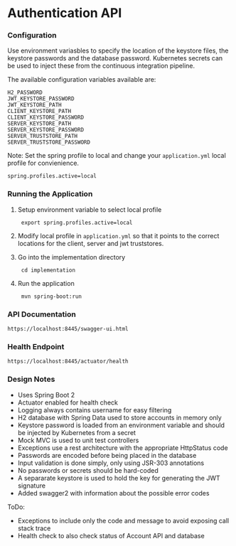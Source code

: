 # Authentication API

### Configuration
Use environment variasbles to specify the location of the keystore
files, the keystore passwords and the database password. Kubernetes secrets
can be used to inject these from the continuous integration pipeline. 


The available configuration variables available are:

    H2_PASSWORD
    JWT_KEYSTORE_PASSWORD
    JWT_KEYSTORE_PATH
    CLIENT_KEYSTORE_PATH
    CLIENT_KEYSTORE_PASSWORD
    SERVER_KEYSTORE_PATH
    SERVER_KEYSTORE_PASSWORD
    SERVER_TRUSTSTORE_PATH
    SERVER_TRUSTSTORE_PASSWORD

Note: Set the spring profile to local and change your `application.yml` local profile for
convienience.
    
    spring.profiles.active=local
    
### Running the Application
1. Setup environment variable to select local profile
  
        export spring.profiles.active=local

2. Modify local profile in `application.yml` so that it points to the correct
locations for the client, server and jwt truststores.

3. Go into the implementation directory

        cd implementation

4. Run the application
  
        mvn spring-boot:run 
 
 
### API Documentation
    https://localhost:8445/swagger-ui.html    

### Health Endpoint
    https://localhost:8445/actuator/health

### Design Notes
- Uses Spring Boot 2
- Actuator enabled for health check
- Logging always contains username for easy filtering
- H2 database with Spring Data used to store accounts in memory only
- Keystore password is loaded from an environment variable and should be injected by Kubernetes from a secret
- Mock MVC is used to unit test controllers
- Exceptions use a rest architecture with the appropriate HttpStatus code
- Passwords are encoded before being placed in the database
- Input validation is done simply, only using JSR-303 annotations
- No passwords or secrets should be hard-coded
- A separarate keystore is used to hold the key for generating the JWT signature
- Added swagger2 with information about the possible error codes

ToDo:
- Exceptions to include only the code and message to avoid exposing call stack trace
- Health check to also check status of Account API and database


